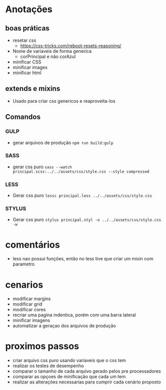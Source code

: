 # Anotações

## boas práticas
- resetar css
    - https://css-tricks.com/reboot-resets-reasoning/
- Nome de variaveis de forma generica
    - corPrincipal e não corAzul
- minificar CSS
- minificar images
- minificar html


## extends e mixins
- Usado para criar css genericos e reaproveita-los

## Comandos

### GULP
- gerar arquivos de produção
`npm run build:gulp`

### SASS
- gerar css puro
`sass --watch principal.scss:../../assets/css/style.css --style compressed`

### LESS
- Gerar css puro
`lessc principal.less ../../assets/css/style.css`

### STYLUS
- Gerar css puro
`stylus principal.styl -o ../../assets/css/style.css -w`

# comentários
- less nao possui funções, então no less tive que criar um mixin com parametro

# cenarios
- modificar margins
- modificar grid
- modificar cores
- recriar uma pagina indentica, porém com uma barra lateral
- minificar imagens
- automatizar a geraçao dos arquivos de produção

# proximos passos
- criar arquivo css puro usando variaveis que o css tem
- realizar os testes de desempenho
- comparar o tamanho de cada arquivo gerado pelos pre processadores
- comparar as opçoes de minificação que cada um tem
- realizar as alterações necessarias para cumprir cada cenário proposto
